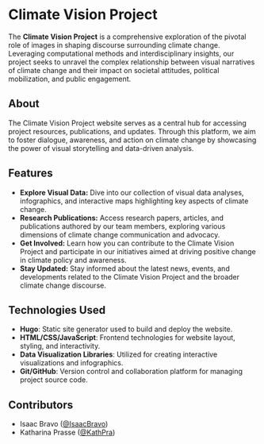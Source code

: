 # Climate Vision Project

The **Climate Vision Project** is a comprehensive exploration of the pivotal role of images in shaping discourse surrounding climate change. Leveraging computational methods and interdisciplinary insights, our project seeks to unravel the complex relationship between visual narratives of climate change and their impact on societal attitudes, political mobilization, and public engagement.

## About

The Climate Vision Project website serves as a central hub for accessing project resources, publications, and updates. Through this platform, we aim to foster dialogue, awareness, and action on climate change by showcasing the power of visual storytelling and data-driven analysis.

## Features

- **Explore Visual Data:** Dive into our collection of visual data analyses, infographics, and interactive maps highlighting key aspects of climate change.
- **Research Publications:** Access research papers, articles, and publications authored by our team members, exploring various dimensions of climate change communication and advocacy.
- **Get Involved:** Learn how you can contribute to the Climate Vision Project and participate in our initiatives aimed at driving positive change in climate policy and awareness.
- **Stay Updated:** Stay informed about the latest news, events, and developments related to the Climate Vision Project and the broader climate change discourse.

## Technologies Used

- **Hugo**: Static site generator used to build and deploy the website.
- **HTML/CSS/JavaScript**: Frontend technologies for website layout, styling, and interactivity.
- **Data Visualization Libraries**: Utilized for creating interactive visualizations and infographics.
- **Git/GitHub**: Version control and collaboration platform for managing project source code.

## Contributors

- Isaac Bravo ([@IsaacBravo](https://github.com/IsaacBravo))
- Katharina Prasse ([@KathPra](https://github.com/KathPra))
